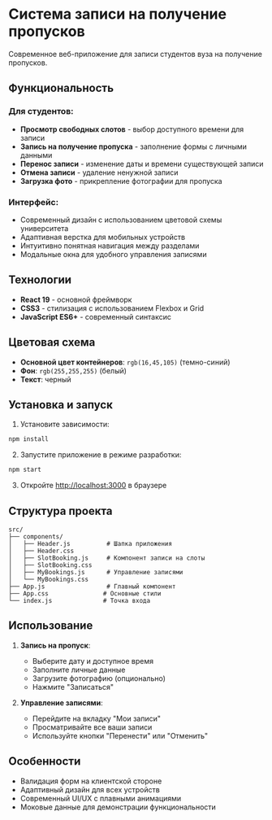 # Система записи на получение пропусков

Современное веб-приложение для записи студентов вуза на получение пропусков.

## Функциональность

### Для студентов:
- **Просмотр свободных слотов** - выбор доступного времени для записи
- **Запись на получение пропуска** - заполнение формы с личными данными
- **Перенос записи** - изменение даты и времени существующей записи
- **Отмена записи** - удаление ненужной записи
- **Загрузка фото** - прикрепление фотографии для пропуска

### Интерфейс:
- Современный дизайн с использованием цветовой схемы университета
- Адаптивная верстка для мобильных устройств
- Интуитивно понятная навигация между разделами
- Модальные окна для удобного управления записями

## Технологии

- **React 19** - основной фреймворк
- **CSS3** - стилизация с использованием Flexbox и Grid
- **JavaScript ES6+** - современный синтаксис

## Цветовая схема

- **Основной цвет контейнеров**: `rgb(16,45,105)` (темно-синий)
- **Фон**: `rgb(255,255,255)` (белый)
- **Текст**: черный

## Установка и запуск

1. Установите зависимости:
```bash
npm install
```

2. Запустите приложение в режиме разработки:
```bash
npm start
```

3. Откройте [http://localhost:3000](http://localhost:3000) в браузере

## Структура проекта

```
src/
├── components/
│   ├── Header.js          # Шапка приложения
│   ├── Header.css
│   ├── SlotBooking.js     # Компонент записи на слоты
│   ├── SlotBooking.css
│   ├── MyBookings.js      # Управление записями
│   └── MyBookings.css
├── App.js                 # Главный компонент
├── App.css               # Основные стили
└── index.js              # Точка входа
```

## Использование

1. **Запись на пропуск**:
   - Выберите дату и доступное время
   - Заполните личные данные
   - Загрузите фотографию (опционально)
   - Нажмите "Записаться"

2. **Управление записями**:
   - Перейдите на вкладку "Мои записи"
   - Просматривайте все ваши записи
   - Используйте кнопки "Перенести" или "Отменить"

## Особенности

- Валидация форм на клиентской стороне
- Адаптивный дизайн для всех устройств
- Современный UI/UX с плавными анимациями
- Моковые данные для демонстрации функциональности